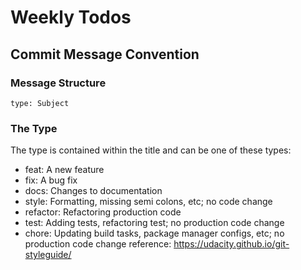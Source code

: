 # Weekly Todos

## Commit Message Convention

### Message Structure

```
type: Subject
```

### The Type

The type is contained within the title and can be one of these types:

- feat: A new feature
- fix: A bug fix
- docs: Changes to documentation
- style: Formatting, missing semi colons, etc; no code change
- refactor: Refactoring production code
- test: Adding tests, refactoring test; no production code change
- chore: Updating build tasks, package manager configs, etc; no production code change
  reference: https://udacity.github.io/git-styleguide/
